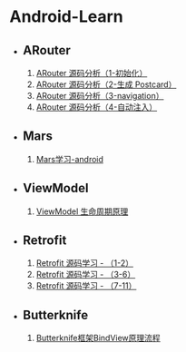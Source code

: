 # Android-Learn
* ## ARouter
  1. [ARouter 源码分析（1-初始化）](https://github.com/CiyLei/Android-Learn/blob/master/ARouter%20源码分析（1-初始化）.md)
  2. [ARouter 源码分析（2-生成 Postcard）](https://github.com/CiyLei/Android-Learn/blob/master/ARouter%20源码分析（2-生成%20Postcard）.md)
  3. [ARouter 源码分析（3-navigation）](https://github.com/CiyLei/Android-Learn/blob/master/ARouter%20源码分析（3-navigation）.md)
  4. [ARouter 源码分析（4-自动注入）](https://github.com/CiyLei/Android-Learn/blob/master/ARouter%20源码分析（4-自动注入）.md)

* ## Mars
  1. [Mars学习-android](https://github.com/CiyLei/Android-Learn/blob/master/Mars学习-android.md)

* ## ViewModel
  1. [ViewModel 生命周期原理](https://github.com/CiyLei/Android-Learn/blob/master/ViewModel%20生命周期原理.md)

* ## Retrofit
  1. [Retrofit 源码学习 - （1-2）](https://github.com/CiyLei/Android-Learn/blob/master/Retrofit%20源码学习%20-%20（1-2）.md)
  2. [Retrofit 源码学习 - （3-6）](https://github.com/CiyLei/Android-Learn/blob/master/Retrofit%20源码学习%20-%20（3-6）.md)
  3. [Retrofit 源码学习 - （7-11）](https://github.com/CiyLei/Android-Learn/blob/master/Retrofit%20源码学习%20-%20（7-11）.md)

* ## Butterknife
  1. [Butterknife框架BindView原理流程](https://github.com/CiyLei/Android-Learn/blob/master/Butterknife框架BindView原理流程.md)
